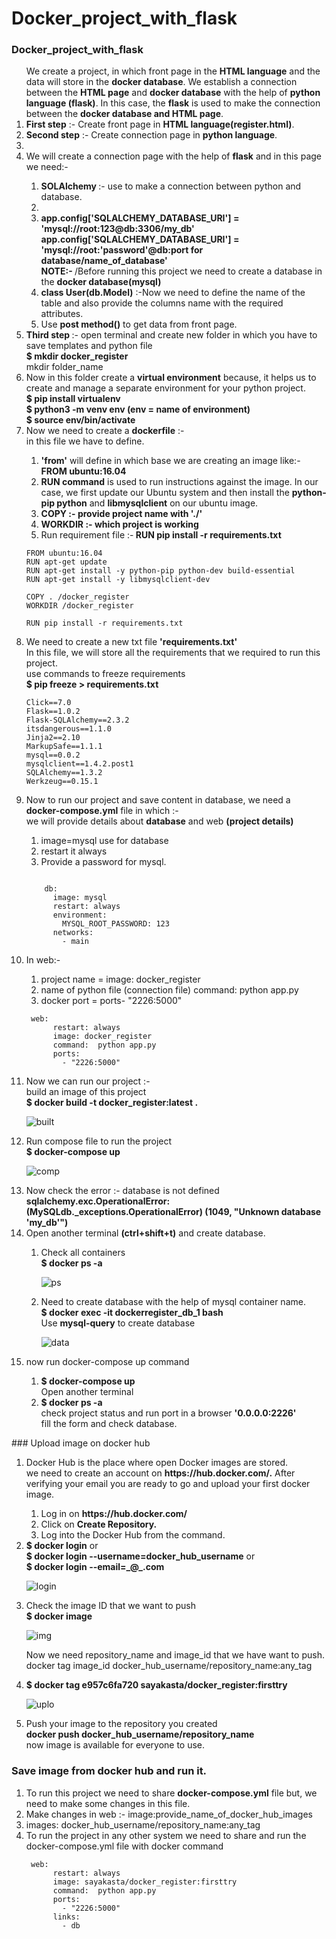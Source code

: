 # Docker_project_with_flask
### Docker_project_with_flask
<ol> 
We create a project, in which front page in the <strong>HTML language</strong> and the data will store in the <strong>docker database</strong>. We establish a connection between the <strong>HTML page</strong> and <strong>docker database</strong> with the help of <strong>python language (flask)</strong>.  In this case, the <strong>flask</strong> is used to make the connection between the <strong>docker database and HTML page</strong>.</br>

<li><strong>First step</strong> :- Create front page in <strong>HTML language(register.html)</strong>.</li>

<li><strong>Second step</strong> :- Create connection page in <strong>python language</strong>.<li>
<li>We will create a connection page with the help of <strong>flask</strong> and in this page we need:-</li>
<ol>
<li><strong>SOLAlchemy </strong>:- use to make a connection between python and database.<li>
<li><strong>app.config['SQLALCHEMY_DATABASE_URI'] = 'mysql://root:123@db:3306/my_db'</strong></li>
<strong>app.config['SQLALCHEMY_DATABASE_URI'] = 'mysql://root:'password'@db:port for database/name_of_database'</strong></br> 
<strong>NOTE:- </strong>/Before running this project we need to create a database in the <strong>docker database(mysql)</strong></br>
<li><strong>class User(db.Model)</strong> :-Now we need to define the name of the table and also provide the columns name with the required attributes.</li>
<li>Use <strong>post method()</strong> to get data from front page.</li>
</ol>

<li><strong>Third step </strong>:- open terminal and create new folder in which you have to save templates and python file</br>
<strong>$ mkdir docker_register</strong></br>
mkdir folder_name</li>

<li>Now in this folder create a <strong>virtual environment</strong> because, it helps us to create and manage a separate environment for your python project.</br>
<strong>$ pip install virtualenv</strong></br>
<strong>$ python3 -m venv env (env = name of environment)</strong></br>
<strong>$ source env/bin/activate</strong></br></li>

<li>Now we need to create a <strong>dockerfile</strong> :- </br>
  in this file we have to define.</li>
  <ol>
<li><strong>'from'</strong> will define in which base we are creating an image like:-</br>
<strong>FROM ubuntu:16.04</strong></li>
<li><strong>RUN command</strong> is used to run instructions against the image. In our case, we first update our Ubuntu system and then install the <strong>python-pip python</strong> and <strong>libmysqlclient</strong> on our ubuntu image.</li>
<li><strong>COPY :- provide project name with './'</strong></li>
<li><strong>WORKDIR :- which project is working </strong></li>
<li>Run requirement file :-<strong> RUN pip install -r requirements.txt</strong></li>
</ol>

```
FROM ubuntu:16.04
RUN apt-get update
RUN apt-get install -y python-pip python-dev build-essential
RUN apt-get install -y libmysqlclient-dev

COPY . /docker_register
WORKDIR /docker_register

RUN pip install -r requirements.txt

```

<li>We need to create a new txt file <strong>'requirements.txt'</strong></br>
In this file, we will store all the requirements that we required to run this project.</br>
use commands to freeze requirements</br>
<strong>$ pip freeze > requirements.txt</strong></li>

```
Click==7.0
Flask==1.0.2
Flask-SQLAlchemy==2.3.2
itsdangerous==1.1.0
Jinja2==2.10
MarkupSafe==1.1.1
mysql==0.0.2
mysqlclient==1.4.2.post1
SQLAlchemy==1.3.2
Werkzeug==0.15.1

```

<li>Now to run our project and save content in database, we need a <strong>docker-compose.yml</strong> file in which :-</br>
we will provide details about <strong>database</strong> and web <strong>(project details)</strong></li>
<ol>
<li>image=mysql use for database</strong></li>
<li>restart it always</li>
<li>Provide a password for mysql.</li>
</ol>

```

    db:
      image: mysql
      restart: always
      environment:
        MYSQL_ROOT_PASSWORD: 123
      networks:
        - main
```

<li>In web:-</li>
<ol>
<li>project name = image: docker_register</li>
<li>name of python file (connection file)  command:  python app.py</li>
<li>docker port = ports- "2226:5000"</li>
</ol>

```
 web:
      restart: always
      image: docker_register
      command:  python app.py
      ports:
        - "2226:5000"
```

<li>Now we can run our project :-</br>
build an image of this project</br>
<strong>$ docker build -t docker_register:latest . </strong></li>   
  
  
![built](https://user-images.githubusercontent.com/47202519/56130684-34b38900-5fa3-11e9-9abc-a3a554ec3ecb.png)


<li>Run compose file to run the project</br>
<strong>$ docker-compose up</strong></li>     

![comp](https://user-images.githubusercontent.com/47202519/56130881-b4d9ee80-5fa3-11e9-96bb-8f3cef71e8e0.png)


<li>Now check the error :- database is not defined</br>
<strong>sqlalchemy.exc.OperationalError: (MySQLdb._exceptions.OperationalError) (1049, "Unknown database 'my_db'")</strong></li>

<li>Open another terminal <strong>(ctrl+shift+t)</strong> and create database.</li>
<ol>
<li>Check all containers</br>
<strong>$ docker ps -a</strong></li>  

![ps](https://user-images.githubusercontent.com/47202519/56131147-4d706e80-5fa4-11e9-96aa-7107151d1862.png)

<li>Need to create database with the help of mysql container name.</br>
 <strong>$ docker exec -it dockerregister_db_1 bash</strong></br>
 Use <strong>mysql-query</strong> to create database</li>     
 
![data](https://user-images.githubusercontent.com/47202519/56131388-e3a49480-5fa4-11e9-9693-f00e88c80f10.png)

</ol>

<li>now run docker-compose up command</li>
<ol>
<li><strong>$ docker-compose up</strong></li>
Open another terminal</br>
<li><strong>$ docker ps -a</strong></li>
check project status and run port in a browser <strong>'0.0.0.0:2226'</strong></br>
fill the form and check database.</li>
</ol>
</ol>
### Upload image on docker hub
<ol>
<li>Docker Hub is the place where open Docker images are stored.</br>
we need to create an account on <strong>https://hub.docker.com/.</strong> After verifying your email you are ready to go and upload your first docker image.</li>
<ol>
<li>Log in on <strong>https://hub.docker.com/</strong></li>
<li>Click on <strong>Create Repository.</strong></li>
<li>Log into the Docker Hub from the command.</li>
</ol>
<li><strong>$ docker login</strong> or</br>
  <strong>$ docker login --username=docker_hub_username</strong> or</br>
  <strong>$ docker login --email=_@_.com</strong></li>  
  
![login](https://user-images.githubusercontent.com/47202519/56132417-89590300-5fa7-11e9-87bf-0696719a9e34.png)

<li>Check the image ID that we want to push </br>
<strong>$ docker image</strong></br>   

![img](https://user-images.githubusercontent.com/47202519/56132876-c245a780-5fa8-11e9-9145-aba5de9aa499.png)

Now we need repository_name and image_id that we have want to push.</br>
docker tag image_id docker_hub_username/repository_name:any_tag</br>
<li><strong>$ docker tag e957c6fa720  sayakasta/docker_register:firsttry</strong></li>  

![uplo](https://user-images.githubusercontent.com/47202519/56133202-7d6e4080-5fa9-11e9-95fd-17aa85088ca0.png)

<li>Push your image to the repository you created</br>
<strong>docker push docker_hub_username/repository_name</strong></br>
now image is available for everyone to use.</li>
</ol>

### Save image from docker hub and run it.
<ol>
<li>To run this project we need to share <strong>docker-compose.yml</strong> file but, we need to make some changes in this file.</br>
<li>Make changes in web :- image:provide_name_of_docker_hub_images</li>
<li>images: docker_hub_username/repository_name:any_tag</li>
<li>To run the project in any other system we need to share and run the docker-compose.yml file with docker command</li>

```
 web:
      restart: always
      image: sayakasta/docker_register:firsttry
      command:  python app.py
      ports:
        - "2226:5000"
      links:
        - db

```
</ol>




 
